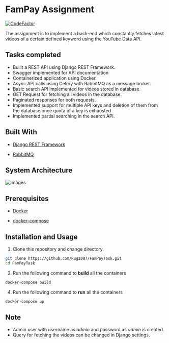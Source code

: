 # FamPay Assignment
[![CodeFactor](https://www.codefactor.io/repository/github/rugz007/fampaytask/badge/master?s=0da46bcb1d77bcc7bb229632a6e590aace20b933)](https://www.codefactor.io/repository/github/rugz007/fampaytask/overview/master)

The assignment is to implement a back-end which constantly fetches latest videos of a certain defined keyword using the YouTube Data API.

## Tasks completed

 - Buillt a REST API using Django REST Framework.
 - Swagger implemented for API documentation
 - Containerized application using Docker.
 - Async API calls using Celery with RabbitMQ as a message broker.
 - Basic search API implemented for videos stored in database.
 - GET Request for fetching all videos in the database.
 - Paginated responses for both requests.
 - Implemented support for multiple API keys and deletion of them from the database once quota of a key is exhausted
 - Implemented partial searching in the search API.


## Built With

- [Django REST Framework](https://www.django-rest-framework.org)

- [RabbitMQ](https://www.rabbitmq.com)

## System Architecture
![Images](https://i.imgur.com/6BCx5D0.png)

## Prerequisites
- [Docker](https://docs.docker.com/get-docker/)

- [docker-compose](https://docs.docker.com/compose/install/)

## Installation and Usage

1. Clone this repository and change directory.

```bash
git clone https://github.com/Rugz007/FamPayTask.git
cd FamPayTask
```
2. Run the following command to **build** all the containers
```bash
docker-compose build
```
4. Run the following command to **run** all the containers

```bash
docker-compose up
```
## Note
- Admin user with username as *admin* and password as *admin* is created.
- Query for fetching the videos can be changed in Django settings.
